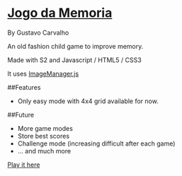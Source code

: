 [Jogo da Memoria](http://gfcarvalho.github.io/memory-game)
===================

By Gustavo Carvalho

An old fashion child game to improve memory. 

Made with S2 and Javascript / HTML5 / CSS3

It uses [ImageManager.js](http://gfcarvalho.github.io/ImageManager.js)

##Features
- Only easy mode with 4x4 grid available for now.

##Future
- More game modes
- Store best scores
- Challenge mode (increasing difficult after each game)
- ... and much more


[Play it here](https://jogos.gustavocarvalho.eti.br/memoria)
